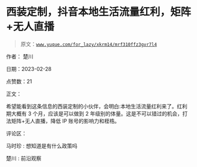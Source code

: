 # 西装定制，抖音本地生活流量红利，矩阵+无人直播

> 原文：[`www.yuque.com/for_lazy/xkrm14/mrf310ffz3gvr7l4`](https://www.yuque.com/for_lazy/xkrm14/mrf310ffz3gvr7l4)

作者： 楚川 

日期：2023-02-28 

点赞数：21 

正文： 

希望能看到这条信息的西装定制的小伙伴，会明白:本地生活流量红利来了。红利期大概有 3 个月，应该是可以做到 2 年级别的体量。这是不可以错过的机会，打法矩阵+无人直播，降低 IP 账号的影响力和桎梏。 

评论区： 

马时珍 : 想知道是有什么政策吗 

楚川 : 前沿观察 

